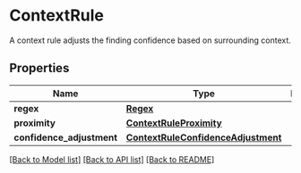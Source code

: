 # ContextRule

A context rule adjusts the finding confidence based on surrounding context.
## Properties
Name | Type | Description | Notes
------------ | ------------- | ------------- | -------------
**regex** | [**Regex**](Regex.md) |  | [optional] 
**proximity** | [**ContextRuleProximity**](ContextRuleProximity.md) |  | [optional] 
**confidence_adjustment** | [**ContextRuleConfidenceAdjustment**](ContextRuleConfidenceAdjustment.md) |  | [optional] 

[[Back to Model list]](../README.md#documentation-for-models) [[Back to API list]](../README.md#documentation-for-api-endpoints) [[Back to README]](../README.md)


